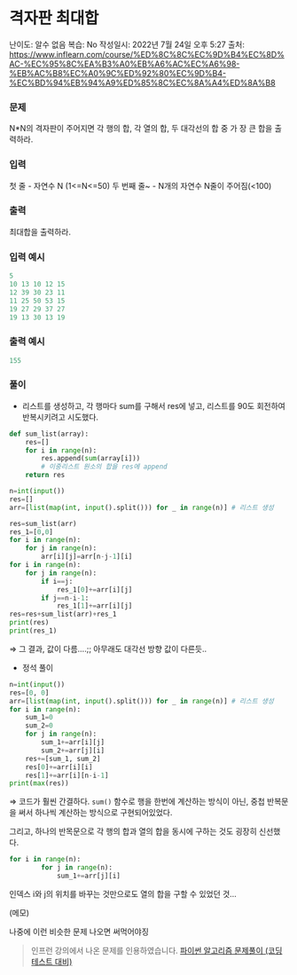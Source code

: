 # 격자판 최대합

난이도: 알수 없음
복습: No
작성일시: 2022년 7월 24일 오후 5:27
출처: https://www.inflearn.com/course/%ED%8C%8C%EC%9D%B4%EC%8D%AC-%EC%95%8C%EA%B3%A0%EB%A6%AC%EC%A6%98-%EB%AC%B8%EC%A0%9C%ED%92%80%EC%9D%B4-%EC%BD%94%EB%94%A9%ED%85%8C%EC%8A%A4%ED%8A%B8

### 문제

N*N의 격자판이 주어지면 각 행의 합, 각 열의 합, 두 대각선의 합 중 가 장 큰 합을 출력하라.

### 입력

첫 줄 - 자연수 N (1<=N<=50)
두 번째 줄~ - N개의 자연수 N줄이 주어짐(<100)

### 출력

최대합을 출력하라.

### 입력 예시

```python
5
10 13 10 12 15
12 39 30 23 11
11 25 50 53 15
19 27 29 37 27
19 13 30 13 19
```

### 출력 예시

```python
155
```

### 풀이

- 리스트를 생성하고, 각 행마다 sum를 구해서 res에 넣고,
  리스트를 90도 회전하여 반복시키려고 시도했다.

```python
def sum_list(array):
    res=[]
    for i in range(n):
        res.append(sum(array[i]))
        # 이중리스트 원소의 합을 res에 append
    return res

n=int(input())
res=[]
arr=[list(map(int, input().split())) for _ in range(n)] # 리스트 생성

res=sum_list(arr)
res_1=[0,0]
for i in range(n):
    for j in range(n):
        arr[i][j]=arr[n-j-1][i]
for i in range(n):
    for j in range(n):
        if i==j:
            res_1[0]+=arr[i][j]
        if j==n-i-1:
            res_1[1]+=arr[i][j]
res=res+sum_list(arr)+res_1
print(res)
print(res_1)
```

⇒ 그 결과, 값이 다름….;; 아무래도 대각선 방향 값이 다른듯..

- 정석 풀이

```python
n=int(input())
res=[0, 0]
arr=[list(map(int, input().split())) for _ in range(n)] # 리스트 생성
for i in range(n):
    sum_1=0
    sum_2=0
    for j in range(n):
        sum_1+=arr[i][j]
        sum_2+=arr[j][i]
    res+=[sum_1, sum_2]
    res[0]+=arr[i][i]
    res[1]+=arr[i][n-i-1]
print(max(res))
```

⇒ 코드가 훨씬 간결하다. 
`sum()` 함수로 행을 한번에 계산하는 방식이 아닌, 중첩 반복문을 써서 하나씩 계산하는 방식으로 구현되어있었다.

그리고, 하나의 반목문으로 각 행의 합과 열의 합을 동시에 구하는 것도 굉장히 신선했다.

```python
for i in range(n):
		for j in range(n):
		    sum_1+=arr[j][i]
```

인덱스 i와 j의 위치를 바꾸는 것만으로도 열의 합을 구할 수 있었던 것…

(메모)

나중에 이런 비슷한 문제 나오면 써먹어야징

> 인프런 강의에서 나온 문제를 인용하였습니다. 
> [파이썬 알고리즘 문제풀이 (코딩테스트 대비)](https://inf.run/GQc5)
